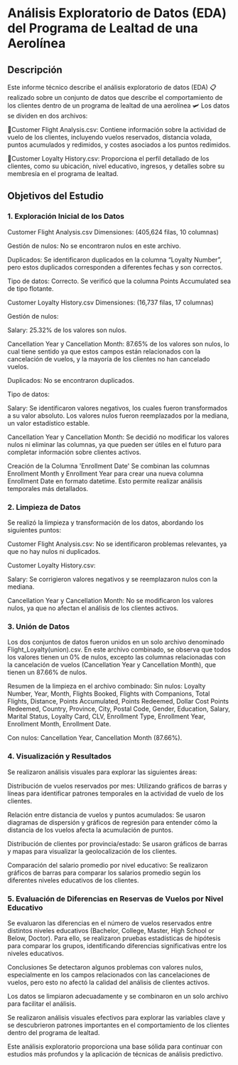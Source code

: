 # Análisis Exploratorio de Datos (EDA) del Programa de Lealtad de una Aerolínea
## Descripción
Este informe técnico describe el análisis exploratorio de datos (EDA) 📋 realizado sobre un conjunto de datos que describe el comportamiento de los clientes dentro de un programa de lealtad de una aerolínea 🛩️ Los datos se dividen en dos archivos:

📄Customer Flight Analysis.csv: Contiene información sobre la actividad de vuelo de los clientes, incluyendo vuelos reservados, distancia volada, puntos acumulados y redimidos, y costes asociados a los puntos redimidos.

📄Customer Loyalty History.csv: Proporciona el perfil detallado de los clientes, como su ubicación, nivel educativo, ingresos, y detalles sobre su membresía en el programa de lealtad.

## Objetivos del Estudio

### 1. Exploración Inicial de los Datos
Customer Flight Analysis.csv
Dimensiones: (405,624 filas, 10 columnas)

Gestión de nulos: No se encontraron nulos en este archivo.

Duplicados: Se identificaron duplicados en la columna “Loyalty Number”, pero estos duplicados corresponden a diferentes fechas y son correctos.

Tipo de datos: Correcto. Se verificó que la columna Points Accumulated sea de tipo flotante.

Customer Loyalty History.csv
Dimensiones: (16,737 filas, 17 columnas)

Gestión de nulos:

Salary: 25.32% de los valores son nulos.

Cancellation Year y Cancellation Month: 87.65% de los valores son nulos, lo cual tiene sentido ya que estos campos están relacionados con la cancelación de vuelos, y la mayoría de los clientes no han cancelado vuelos.

Duplicados: No se encontraron duplicados.

Tipo de datos:

Salary: Se identificaron valores negativos, los cuales fueron transformados a su valor absoluto. Los valores nulos fueron reemplazados por la mediana, un valor estadístico estable.

Cancellation Year y Cancellation Month: Se decidió no modificar los valores nulos ni eliminar las columnas, ya que pueden ser útiles en el futuro para completar información sobre clientes activos.

Creación de la Columna 'Enrollment Date'
Se combinan las columnas Enrollment Month y Enrollment Year para crear una nueva columna Enrollment Date en formato datetime. Esto permite realizar análisis temporales más detallados.

### 2. Limpieza de Datos
Se realizó la limpieza y transformación de los datos, abordando los siguientes puntos:

Customer Flight Analysis.csv: No se identificaron problemas relevantes, ya que no hay nulos ni duplicados.

Customer Loyalty History.csv:

Salary: Se corrigieron valores negativos y se reemplazaron nulos con la mediana.

Cancellation Year y Cancellation Month: No se modificaron los valores nulos, ya que no afectan el análisis de los clientes activos.

### 3. Unión de Datos
Los dos conjuntos de datos fueron unidos en un solo archivo denominado Flight_Loyalty(union).csv. En este archivo combinado, se observa que todos los valores tienen un 0% de nulos, excepto las columnas relacionadas con la cancelación de vuelos (Cancellation Year y Cancellation Month), que tienen un 87.66% de nulos.

Resumen de la limpieza en el archivo combinado:
Sin nulos: Loyalty Number, Year, Month, Flights Booked, Flights with Companions, Total Flights, Distance, Points Accumulated, Points Redeemed, Dollar Cost Points Redeemed, Country, Province, City, Postal Code, Gender, Education, Salary, Marital Status, Loyalty Card, CLV, Enrollment Type, Enrollment Year, Enrollment Month, Enrollment Date.

Con nulos: Cancellation Year, Cancellation Month (87.66%).

### 4. Visualización y Resultados
Se realizaron análisis visuales para explorar las siguientes áreas:

Distribución de vuelos reservados por mes: Utilizando gráficos de barras y líneas para identificar patrones temporales en la actividad de vuelo de los clientes.

Relación entre distancia de vuelos y puntos acumulados: Se usaron diagramas de dispersión y gráficos de regresión para entender cómo la distancia de los vuelos afecta la acumulación de puntos.

Distribución de clientes por provincia/estado: Se usaron gráficos de barras y mapas para visualizar la geolocalización de los clientes.

Comparación del salario promedio por nivel educativo: Se realizaron gráficos de barras para comparar los salarios promedio según los diferentes niveles educativos de los clientes.

### 5. Evaluación de Diferencias en Reservas de Vuelos por Nivel Educativo
Se evaluaron las diferencias en el número de vuelos reservados entre distintos niveles educativos (Bachelor, College, Master, High School or Below, Doctor). Para ello, se realizaron pruebas estadísticas de hipótesis para comparar los grupos, identificando diferencias significativas entre los niveles educativos.

Conclusiones
Se detectaron algunos problemas con valores nulos, especialmente en los campos relacionados con las cancelaciones de vuelos, pero esto no afectó la calidad del análisis de clientes activos.

Los datos se limpiaron adecuadamente y se combinaron en un solo archivo para facilitar el análisis.

Se realizaron análisis visuales efectivos para explorar las variables clave y se descubrieron patrones importantes en el comportamiento de los clientes dentro del programa de lealtad.

Este análisis exploratorio proporciona una base sólida para continuar con estudios más profundos y la aplicación de técnicas de análisis predictivo.
